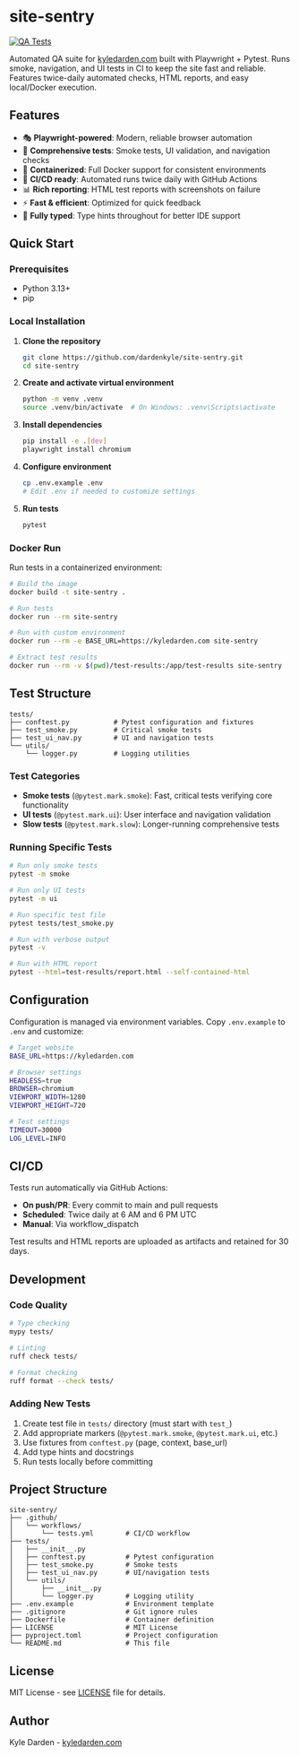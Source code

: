 # site-sentry

[![QA Tests](https://github.com/dardenkyle/site-sentry/actions/workflows/tests.yml/badge.svg)](https://github.com/dardenkyle/site-sentry/actions/workflows/tests.yml)

Automated QA suite for [kyledarden.com](https://kyledarden.com) built with Playwright + Pytest. Runs smoke, navigation, and UI tests in CI to keep the site fast and reliable. Features twice-daily automated checks, HTML reports, and easy local/Docker execution.

## Features

- 🎭 **Playwright-powered**: Modern, reliable browser automation
- 🧪 **Comprehensive tests**: Smoke tests, UI validation, and navigation checks
- 🐳 **Containerized**: Full Docker support for consistent environments
- 🤖 **CI/CD ready**: Automated runs twice daily with GitHub Actions
- 📊 **Rich reporting**: HTML test reports with screenshots on failure
- ⚡ **Fast & efficient**: Optimized for quick feedback
- 📝 **Fully typed**: Type hints throughout for better IDE support

## Quick Start

### Prerequisites

- Python 3.13+
- pip

### Local Installation

1. **Clone the repository**
   ```bash
   git clone https://github.com/dardenkyle/site-sentry.git
   cd site-sentry
   ```

2. **Create and activate virtual environment**
   ```bash
   python -m venv .venv
   source .venv/bin/activate  # On Windows: .venv\Scripts\activate
   ```

3. **Install dependencies**
   ```bash
   pip install -e .[dev]
   playwright install chromium
   ```

4. **Configure environment**
   ```bash
   cp .env.example .env
   # Edit .env if needed to customize settings
   ```

5. **Run tests**
   ```bash
   pytest
   ```

### Docker Run

Run tests in a containerized environment:

```bash
# Build the image
docker build -t site-sentry .

# Run tests
docker run --rm site-sentry

# Run with custom environment
docker run --rm -e BASE_URL=https://kyledarden.com site-sentry

# Extract test results
docker run --rm -v $(pwd)/test-results:/app/test-results site-sentry
```

## Test Structure

```
tests/
├── conftest.py           # Pytest configuration and fixtures
├── test_smoke.py         # Critical smoke tests
├── test_ui_nav.py        # UI and navigation tests
└── utils/
    └── logger.py         # Logging utilities
```

### Test Categories

- **Smoke tests** (`@pytest.mark.smoke`): Fast, critical tests verifying core functionality
- **UI tests** (`@pytest.mark.ui`): User interface and navigation validation
- **Slow tests** (`@pytest.mark.slow`): Longer-running comprehensive tests

### Running Specific Tests

```bash
# Run only smoke tests
pytest -m smoke

# Run only UI tests
pytest -m ui

# Run specific test file
pytest tests/test_smoke.py

# Run with verbose output
pytest -v

# Run with HTML report
pytest --html=test-results/report.html --self-contained-html
```

## Configuration

Configuration is managed via environment variables. Copy `.env.example` to `.env` and customize:

```bash
# Target website
BASE_URL=https://kyledarden.com

# Browser settings
HEADLESS=true
BROWSER=chromium
VIEWPORT_WIDTH=1280
VIEWPORT_HEIGHT=720

# Test settings
TIMEOUT=30000
LOG_LEVEL=INFO
```

## CI/CD

Tests run automatically via GitHub Actions:

- **On push/PR**: Every commit to main and pull requests
- **Scheduled**: Twice daily at 6 AM and 6 PM UTC
- **Manual**: Via workflow_dispatch

Test results and HTML reports are uploaded as artifacts and retained for 30 days.

## Development

### Code Quality

```bash
# Type checking
mypy tests/

# Linting
ruff check tests/

# Format checking
ruff format --check tests/
```

### Adding New Tests

1. Create test file in `tests/` directory (must start with `test_`)
2. Add appropriate markers (`@pytest.mark.smoke`, `@pytest.mark.ui`, etc.)
3. Use fixtures from `conftest.py` (page, context, base_url)
4. Add type hints and docstrings
5. Run tests locally before committing

## Project Structure

```
site-sentry/
├── .github/
│   └── workflows/
│       └── tests.yml        # CI/CD workflow
├── tests/
│   ├── __init__.py
│   ├── conftest.py          # Pytest configuration
│   ├── test_smoke.py        # Smoke tests
│   ├── test_ui_nav.py       # UI/navigation tests
│   └── utils/
│       ├── __init__.py
│       └── logger.py        # Logging utility
├── .env.example             # Environment template
├── .gitignore               # Git ignore rules
├── Dockerfile               # Container definition
├── LICENSE                  # MIT License
├── pyproject.toml           # Project configuration
└── README.md                # This file
```

## License

MIT License - see [LICENSE](LICENSE) file for details.

## Author

Kyle Darden - [kyledarden.com](https://kyledarden.com)
